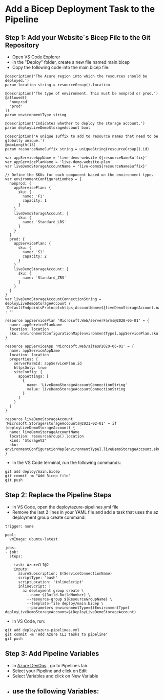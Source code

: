 # Add a Bicep Deployment Task to the Pipeline

## Step 1: Add your Website´s Bicep File to the Git Repository

- Open VS Code Explorer
- In the "Deploy" folder, create a new file named main.bicep
- Copy the following code into the main.bicep file:
```
@description('The Azure region into which the resources should be deployed.')
param location string = resourceGroup().location

@description('The type of environment. This must be nonprod or prod.')
@allowed([
  'nonprod'
  'prod'
])
param environmentType string

@description('Indicates whether to deploy the storage account.')
param deployLiveDemoStorageAccount bool

@description('A unique suffix to add to resource names that need to be globally unique.')
@maxLength(13)
param resourceNameSuffix string = uniqueString(resourceGroup().id)

var appServiceAppName = 'live-demo-website-${resourceNameSuffix}'
var appServicePlanName = 'live-demo-website-plan'
var liveDemoStorageAccountName = 'live-demo${resourceNameSuffix}'

// Define the SKUs for each component based on the environment type.
var environmentConfigurationMap = {
  nonprod: {
    appServicePlan: {
      sku: {
        name: 'F1'
        capacity: 1
      }
    }
    liveDemoStorageAccount: {
      sku: {
        name: 'Standard_LRS'
      }
    }
  }
  prod: {
    appServicePlan: {
      sku: {
        name: 'S1'
        capacity: 2
      }
    }
    liveDemoStorageAccount: {
      sku: {
        name: 'Standard_ZRS'
      }
    }
  }
}
var liveDemoStorageAccountConnectionString = deployLiveDemoStorageAccount ? 'DefaultEndpointsProtocol=https;AccountName=${liveDemoStorageAccount.name};EndpointSuffix=${environment().suffixes.storage};AccountKey=${liveDemoStorageAccount.listKeys().keys[0].value}' : ''

resource appServicePlan 'Microsoft.Web/serverFarms@2020-06-01' = {
  name: appServicePlanName
  location: location
  sku: environmentConfigurationMap[environmentType].appServicePlan.sku
}

resource appServiceApp 'Microsoft.Web/sites@2020-06-01' = {
  name: appServiceAppName
  location: location
  properties: {
    serverFarmId: appServicePlan.id
    httpsOnly: true
    siteConfig: {
      appSettings: [
        {
          name: 'LiveDemoStorageAccountConnectionString'
          value: liveDemoStorageAccountConnectionString
        }
      ]
    }
  }
}

resource liveDemoStorageAccount 'Microsoft.Storage/storageAccounts@2021-02-01' = if (deployLiveDemoStorageAccount) {
  name: liveDemoStorageAccountName
  location: resourceGroup().location
  kind: 'StorageV2'
  sku: environmentConfigurationMap[environmentType].liveDemoStorageAccount.sku
}
```
- In the VS Code terminal, run the following commands:
```
git add deploy/main.bicep
git commit -m "Add Bicep file"
git push
```

## Step 2: Replace the Pipeline Steps

- In VS Code, open the deploy/azure-pipelines.yml file
- Remove the last 2 lines in your YAML file and add a task that uses the az deployment group create command:
```
trigger: none

pool:
  vmImage: ubuntu-latest

jobs:
- job:
  steps:
  
  - task: AzureCLI@2
    inputs:
      azureSubscription: $(ServiceConnectionName)
      scriptType: 'bash'
      scriptLocation: 'inlineScript'
      inlineScript: |
        az deployment group create \
          --name $(Build.BuildNumber) \
          --resource-group $(ResourceGroupName) \
          --template-file deploy/main.bicep \
          --parameters environmentType=$(EnvironmentType) deployLiveDemoStorageAccount=$(DeployLiveDemoStorageAccount)
```
- in VS Code, run:
```
git add deploy/azure-pipelines.yml
git commit -m 'Add Azure CLI tasks to pipeline'
git push
```
## Step 3: Add Pipeline Variables

- In [Azure DevOps](https://dev.azure.com/) , go to Pipelines tab
- Select your Pipeline and click on Edit
- Select Variables and click on New Variable
- use the following Variables:
  - 
